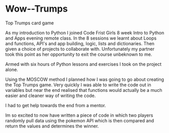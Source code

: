 # Wow--Trumps
Top Trumps card game

As my introduction to Python I joined Code Frist Girls 8 week Intro to Python and Apps evening remote class.  In the 8 sessions we learnt about Loops and functions, API's and app building, logic, lists and dictionaries. Then given a choice of projects to collaborate with. Unfortunately my partner took this point as her opportunity to exit the course unbeknown to me.

Armed with six hours of Python lessons and exercises I took on the project alone.

Using the MOSCOW method I planned how I was going to go about creating the Top Trumps game.  Very quickly I was able to write the code out in variables but near the end realised that functions would actually be a much easier and cleaner way of writing the code.  

I had to get help towards the end from a mentor.

Im so excited to now have written a piece of code in which two players randomly pull data using the pokemon API which is then compared and return the values and determines the winner.
